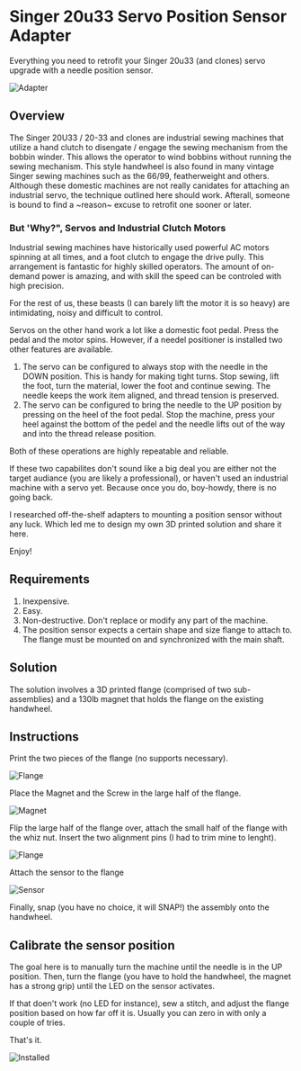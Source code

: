 # Singer 20u33 Servo Position Sensor Adapter
Everything you need to retrofit your Singer 20u33 (and clones) servo upgrade with a needle position sensor.

![Adapter](adapter-closeup.png)

## Overview
The Singer 20U33 / 20-33 and clones are industrial sewing machines that utilize a hand clutch to disengate / engage the sewing mechanism from the bobbin winder.  This allows the operator to wind bobbins without running the sewing mechanism.  This style handwheel is also found in many vintage Singer sewing machines such as the 66/99, featherweight and others.  Although these domestic machines are not really canidates for attaching an industrial servo, the technique outlined here should work.  Afterall, someone is bound to find a ~reason~ excuse to retrofit one sooner or later.

### But 'Why?", Servos and Industrial Clutch Motors
Industrial sewing machines have historically used powerful AC motors spinning at all times, and a foot clutch to engage the drive pully.  This arrangement is fantastic for highly skilled operators.  The amount of on-demand power is amazing, and with skill the speed can be controled with high precision.

For the rest of us, these beasts (I can barely lift the motor it is so heavy) are intimidating, noisy and difficult to control.

Servos on the other hand work a lot like a domestic foot pedal.  Press the pedal and the motor spins.  However, if a needel positioner is installed two other features are available.  
 1. The servo can be configured to always stop with the needle in the DOWN position.  This is handy for making tight turns.  Stop sewing, lift the foot, turn the material, lower the foot and continue sewing.  The needle keeps the work item aligned, and thread tension is preserved.  
 2. The servo can be configured to bring the needle to the UP position by pressing on the heel of the foot pedal.  Stop the machine, press your heel against the bottom of the pedel and the needle lifts out of the way and into the thread release position.

Both of these operations are highly repeatable and reliable.

If these two capabilites don't sound like a big deal you are either not the target audiance (you are likely a professional), or haven't used an industrial machine with a servo yet.  Because once you do, boy-howdy, there is no going back.

I researched off-the-shelf adapters to mounting a position sensor without any luck.  Which led me to design my own 3D printed solution and share it here.  

Enjoy!

## Requirements
1. Inexpensive.
2. Easy.
3. Non-destructive.  Don't replace or modify any part of the machine.
4. The position sensor expects a certain shape and size flange to attach to.  The flange must be mounted on and synchronized with the main shaft.

## Solution

The solution involves a 3D printed flange (comprised of two sub-assemblies) and a 130lb magnet that holds the flange on the existing handwheel.

## Instructions

Print the two pieces of the flange (no supports necessary).

![Flange](adapter_pieces.jpeg)

Place the Magnet and the Screw in the large half of the flange.

![Magnet](adapter_magnet.jpeg)

Flip the large half of the flange over, attach the small half of the flange with the whiz nut.  Insert the two alignment pins (I had to trim mine to lenght).

![Flange](adapter_flange.jpeg)

Attach the sensor to the flange

![Sensor](adapter_w_sensor.jpeg)

Finally, snap (you have no choice, it will SNAP!) the assembly onto the handwheel.

## Calibrate the sensor position

The goal here is to manually turn the machine until the needle is in the UP position.  Then, turn the flange (you have to hold the handwheel, the magnet has a strong grip) until the LED on the sensor activates.  

If that doen't work (no LED for instance), sew a stitch, and adjust the flange position based on how far off it is.  Usually you can zero in with only a couple of tries.

That's it.


![Installed](adapter_installed.jpeg)



